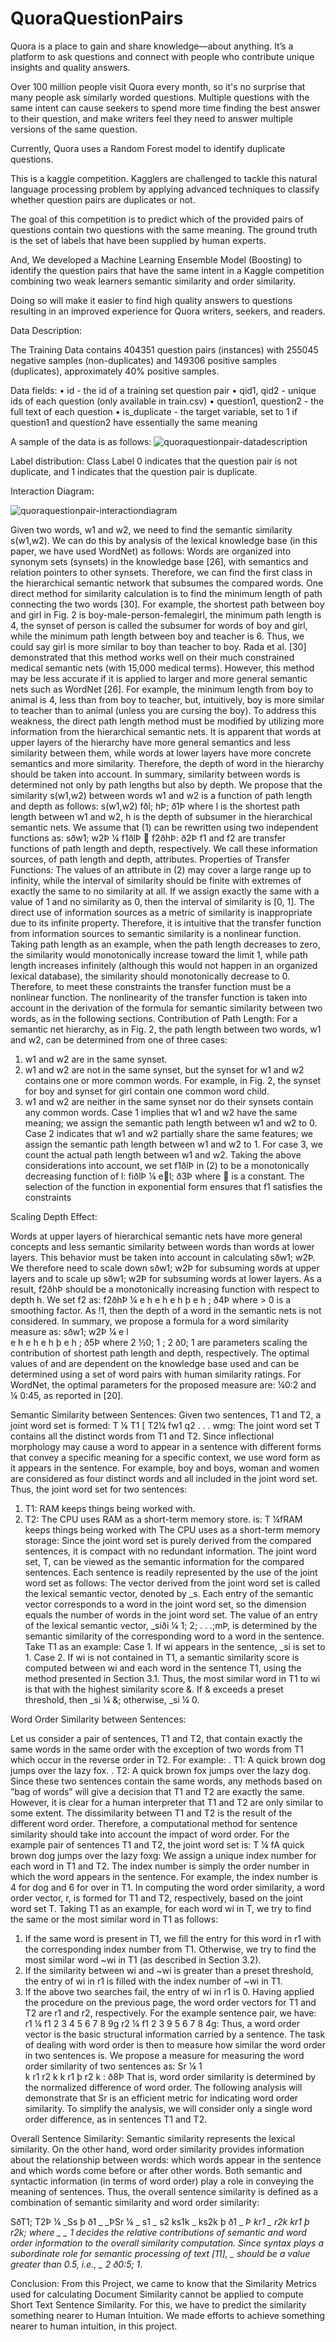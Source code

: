 # QuoraQuestionPairs

Quora is a place to gain and share knowledge—about anything. It’s a platform to ask questions and connect with people who contribute unique insights and quality answers. 

Over 100 million people visit Quora every month, so it's no surprise that many people ask similarly worded questions. Multiple questions with the same intent can cause seekers to spend more time finding the best answer to their question, and make writers feel they need to answer multiple versions of the same question.

Currently, Quora uses a Random Forest model to identify duplicate questions.

This is a kaggle competition. Kagglers are challenged to tackle this natural language processing problem by applying advanced techniques to classify whether question pairs are duplicates or not.

The goal of this competition is to predict which of the provided pairs of questions contain two questions with the same meaning. The ground truth is the set of labels that have been supplied by human experts. 

And, We developed a Machine Learning Ensemble Model (Boosting) to identify the question pairs that have the same intent in a Kaggle competition combining two weak learners semantic similarity and order similarity.

Doing so will make it easier to find high quality answers to questions resulting in an improved experience for Quora writers, seekers, and readers.

Data Description:

The Training Data contains 404351 question pairs (instances) with 255045 negative samples (non-duplicates) and 149306 positive samples (duplicates), approximately 40% positive samples.

Data fields:
• id - the id of a training set question pair
• qid1, qid2 - unique ids of each question (only available in train.csv)
• question1, question2 - the full text of each question
• is_duplicate - the target variable, set to 1 if question1 and question2 have essentially the same meaning

A sample of the data is as follows:
![quoraquestionpair-datadescription](https://user-images.githubusercontent.com/16725903/29592663-1d46778a-876b-11e7-9720-b92c28ce1b81.png)



Label distribution:
Class Label 0 indicates that the question pair is not duplicate, and 1 indicates that the question pair is duplicate.

Interaction Diagram:

![quoraquestionpair-interactiondiagram](https://user-images.githubusercontent.com/16725903/29592501-2473a290-876a-11e7-9056-c841c691ae45.png)




Given two words, w1 and w2, we need to find the semantic similarity s(w1,w2). We can do this by analysis of the lexical knowledge base (in this paper, we have used WordNet) as follows: Words are organized into synonym sets (synsets) in the knowledge base [26], with semantics and relation pointers to other synsets. Therefore, we can find the first class in the hierarchical semantic network that
subsumes the compared words. One direct method for similarity calculation is to find the minimum length of path connecting the two words [30]. For example, the shortest path between boy and girl in Fig. 2 is boy-male-person-femalegirl, the minimum path length is 4, the synset of person is called the subsumer for words of boy and girl, while the minimum path length between boy and teacher is 6. Thus, we
could say girl is more similar to boy than teacher to boy. Rada et al. [30] demonstrated that this method works well on
their much constrained medical semantic nets (with 15,000 medical terms).
However, this method may be less accurate if it is applied to larger and more general semantic nets such as WordNet [26]. For example, the minimum length from boy to animal is 4, less than from boy to teacher, but, intuitively, boy is more similar to teacher than to animal (unless you are cursing the boy). To address this weakness, the direct path length method must be modified by utilizing more
information from the hierarchical semantic nets. It is apparent that words at upper layers of the hierarchy have more general semantics and less similarity between them, while words at lower layers have more concrete semantics
and more similarity. Therefore, the depth of word in the hierarchy should be taken into account. In summary, similarity between words is determined not only by path lengths but also by depth. We propose that the similarity s(w1,w2) between words w1 and w2 is a function of path length and depth as follows:
s(w1,w2) fðl; hÞ; ð1Þ
where l is the shortest path length between w1 and w2, h is the depth of subsumer in the hierarchical semantic nets. We
assume that (1) can be rewritten using two independent functions as:
sðw1; w2Þ ¼ f1ðlÞ  f2ðhÞ: ð2Þ f1 and f2 are transfer functions of path length and depth, respectively. We call these information sources, of path length and depth, attributes.
Properties of Transfer Functions:
The values of an attribute in (2) may cover a large range up to infinity, while the interval of similarity should be finite with extremes of exactly the same to no similarity at all. If we assign exactly the same with a value of 1 and no similarity
as 0, then the interval of similarity is [0, 1]. The direct use of information sources as a metric of similarity is inappropriate due to its infinite property. Therefore, it is intuitive that the transfer function from information sources to semantic similarity is a nonlinear function. Taking path length as an example, when the path length decreases to zero, the similarity would monotonically increase toward the limit 1, while path length increases infinitely (although this would not happen in an organized lexical database), the similarity should monotonically decrease to 0. Therefore, to meet these constraints the transfer function must be a nonlinear
function. The nonlinearity of the transfer function is taken into account in the derivation of the formula for semantic similarity between two words, as in the following sections.
Contribution of Path Length:
For a semantic net hierarchy, as in Fig. 2, the path length between two words, w1 and w2, can be determined from one of three cases:
1. w1 and w2 are in the same synset.
2. w1 and w2 are not in the same synset, but the synset for w1 and w2 contains one or more common words.
For example, in Fig. 2, the synset for boy and synset for girl contain one common word child.
3. w1 and w2 are neither in the same synset nor do their synsets contain any common words.
Case 1 implies that w1 and w2 have the same meaning;
we assign the semantic path length between w1 and w2 to 0.
Case 2 indicates that w1 and w2 partially share the same
features; we assign the semantic path length between w1 and w2 to 1. For case 3, we count the actual path length between w1 and w2. Taking the above considerations into account, we set f1ðlÞ in (2) to be a monotonically decreasing function of l:
fiðlÞ ¼ el; ð3Þ
where  is a constant. The selection of the function in
exponential form ensures that f1 satisfies the constraints

Scaling Depth Effect:

Words at upper layers of hierarchical semantic nets have more general concepts and less semantic similarity between words than words at lower layers. This behavior must be taken into account in calculating sðw1; w2Þ. We therefore need to scale down sðw1; w2Þ for subsuming words at upper
layers and to scale up sðw1; w2Þ for subsuming words at lower layers. As a result, f2ðhÞ should be a monotonically increasing function with respect to depth h. We set f2 as:
f2ðhÞ ¼
e h   e  h
e h þ e  h ; ð4Þ
where   > 0 is a smoothing factor. As  !1, then the depth of a word in the semantic nets is not considered. In summary, we propose a formula for a word similarity measure as:
sðw1; w2Þ ¼ e  l  
e h   e  h
e h þ e  h ; ð5Þ
where   2 ½0; 1 ;   2 ð0; 1  are parameters scaling the contribution of shortest path length and depth, respectively.
The optimal values of   and   are dependent on the knowledge base used and can be determined using a set of word pairs with human similarity ratings. For WordNet, the optimal parameters for the proposed measure are: ¼0:2 and   ¼ 0:45, as reported in [20].


Semantic Similarity between Sentences:
Given two sentences, T1 and T2, a joint word set is formed:
T ¼ T1 [ T2¼ fw1 q2 . . . wmg:
The joint word set T contains all the distinct words from T1 and T2. Since inflectional morphology may cause a word to appear in a sentence with different forms that convey a specific meaning for a specific context, we use word form as it appears in the sentence. For example, boy and boys, woman and women are considered as four distinct words and all included in the joint word set. Thus, the joint word set for
two sentences:
1. T1: RAM keeps things being worked with.
2. T2: The CPU uses RAM as a short-term memory store. is:
T ¼fRAM keeps things being worked with
The CPU uses as a short-term memory storage:
Since the joint word set is purely derived from the compared sentences, it is compact with no redundant information. The joint word set, T, can be viewed as the semantic information for the compared sentences. Each sentence is readily represented by the use of the joint word set as follows: The vector derived from the joint word set is called the lexical semantic vector, denoted by _s. Each entry of the semantic vector corresponds to a word in the joint word set, so the dimension equals the number of words in the joint word set. The value of an entry of the lexical semantic vector, _siði ¼ 1; 2; . . .;mÞ, is determined by the semantic similarity of the corresponding word to a word in the sentence. Take T1 as an example:
Case 1. If wi appears in the sentence, _si is set to 1.
Case 2. If wi is not contained in T1, a semantic similarity score is computed between wi and each word in the
sentence T1, using the method presented in Section 3.1. Thus, the most similar word in T1 to wi is that with the
highest similarity score &. If & exceeds a preset threshold, then _si ¼ &; otherwise, _si ¼ 0.


Word Order Similarity between Sentences:

Let us consider a pair of sentences, T1 and T2, that contain exactly the same words in the same order with the exception of two words from T1 which occur in the reverse order in T2. For example:
. T1: A quick brown dog jumps over the lazy fox.
. T2: A quick brown fox jumps over the lazy dog.
Since these two sentences contain the same words, any methods based on ”bag of words” will give a decision that T1 and T2 are exactly the same. However, it is clear for a human interpreter that T1 and T2 are only similar to some extent. The dissimilarity between T1 and T2 is the result of the different word order. Therefore, a computational method for sentence similarity should take into account
the impact of word order. For the example pair of sentences T1 and T2, the joint
word set is:
T ¼ fA quick brown dog jumps over the lazy foxg:
We assign a unique index number for each word in T1 and T2. The index number is simply the order number in which the word appears in the sentence. For example, the index number is 4 for dog and 6 for over in T1. In computing the word order similarity, a word order vector, r, is formed for T1 and T2, respectively, based on the joint word set T.
Taking T1 as an example, for each word wi in T, we try to find the same or the most similar word in T1 as follows:
1. If the same word is present in T1, we fill the entry for this word in r1 with the corresponding index number from T1. Otherwise, we try to find the most similar word ~wi in T1 (as described in Section 3.2).
2. If the similarity between wi and ~wi is greater than a preset threshold, the entry of wi in r1 is filled with the index number of ~wi in T1.
3. If the above two searches fail, the entry of wi in r1 is 0. Having applied the procedure on the previous page, the word order vectors for T1 and T2 are r1 and r2, respectively.
For the example sentence pair, we have:
r1 ¼ f1 2 3 4 5 6 7 8 9g
r2 ¼ f1 2 3 9 5 6 7 8 4g:
Thus, a word order vector is the basic structural information carried by a sentence. The task of dealing with word order is then to measure how similar the word order in two sentences is. We propose a measure for measuring the word order similarity of two sentences as:
Sr ¼ 1  
k r1   r2 k
k r1 þ r2 k
: ð8Þ
That is, word order similarity is determined by the normalized difference of word order. The following
analysis will demonstrate that Sr is an efficient metric for indicating word order similarity. To simplify the analysis, we will consider only a single word order difference, as in sentences T1 and T2.



Overall Sentence Similarity:
Semantic similarity represents the lexical similarity. On the other hand, word order similarity provides information
about the relationship between words: which words appear in the sentence and which words come before or after other words. Both semantic and syntactic information (in terms of word order) play a role in conveying the meaning of sentences. Thus, the overall sentence similarity is defined as a combination of semantic similarity and word order similarity:

SðT1; T2Þ ¼ _Ss þ ð1 _ _ÞSr
¼ _
s1 _ s2
ks1k _ ks2k
þ ð1 _ _Þ
kr1 _ r2k
kr1 þ r2k;
where _ _ 1 decides the relative contributions of semantic and word order information to the overall similarity computation. Since syntax plays a subordinate role for semantic processing of text [11], _ should be a value greater
than 0.5, i.e., _ 2 ð0:5; 1_.




Conclusion:
From this Project, we came to know that the Similarity Metrics used for calculating Document Similarity cannot be applied to compute Short Text Sentence Similarity.
For this, we have to predict the similarity something nearer to Human Intuition. We made efforts to achieve something nearer to human intuition, in this project.
